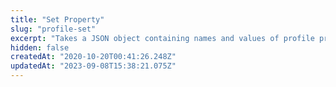 ```yaml
---
title: "Set Property"
slug: "profile-set"
excerpt: "Takes a JSON object containing names and values of profile properties. If the profile does not exist, it creates it with these properties. If it does exist, it sets the properties to these values, overwriting existing values. [block:callout] {\n  \"type\": \"info\",\n  \"body\": \"This API will return a `200 OK` even if there are data validation issues. To ensure the request actually succeeded, you need to check the response body.\"\n} [/block] [block:callout] {\n  \"type\": \"info\",\n  \"body\": \"This API does not support gzip encoding.\"\n} [/block]"
hidden: false
createdAt: "2020-10-20T00:41:26.248Z"
updatedAt: "2023-09-08T15:38:21.075Z"
---
```

